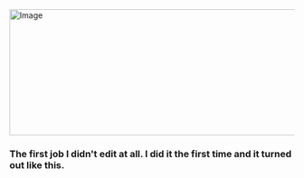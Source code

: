 <img width="934" height="223" alt="Image" src="https://github.com/user-attachments/assets/7256dd72-8d4c-4c36-959f-7afeced062d9" />


### The first job I didn't edit at all. I did it the first time and it turned out like this.
